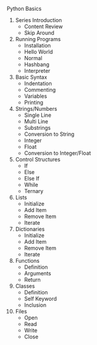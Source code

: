 Python Basics

1. Series Introduction
    - Content Review
    - Skip Around
2. Running Programs
    - Installation
    - Hello World
    - Normal
    - Hashbang
    - Interpreter
3. Basic Syntax
    - Indentation
    - Commenting
    - Variables
    - Printing
4. Strings/Numbers
    - Single Line
    - Multi Line
    - Substrings
    - Conversion to String
    - Integer
    - Float
    - Conversion to Integer/Float
5. Control Structures
    - If
    - Else
    - Else If
    - While
    - Ternary
6. Lists
    - Initialize
    - Add Item
    - Remove Item
    - Iterate
7. Dictionaries
    - Initialize
    - Add Item
    - Remove Item
    - Iterate
8. Functions
    - Definition
    - Arguments
    - Return
9. Classes
    - Definition
    - Self Keyword
    - Inclusion
10. Files
    - Open
    - Read
    - Write
    - Close
